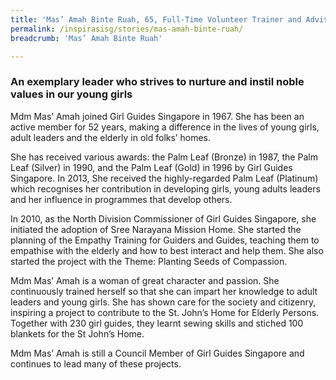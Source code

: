 ```yaml
---
title: 'Mas’ Amah Binte Ruah, 65, Full-Time Volunteer Trainer and Adviser for Girl Guides Singapore'
permalink: /inspirasisg/stories/mas-amah-binte-ruah/
breadcrumb: 'Mas’ Amah Binte Ruah'

---
```



### **An exemplary leader who strives to nurture and instil noble values in our young girls**

Mdm Mas’ Amah joined Girl Guides Singapore in 1967. She has been an active member for 52 years, making a difference in the lives of young girls, adult leaders and the elderly in old folks’ homes. 

She has received various awards: the Palm Leaf (Bronze) in 1987, the Palm Leaf (Silver) in 1990, and the Palm Leaf (Gold) in 1996 by Girl Guides Singapore. In 2013, She received the highly-regarded Palm Leaf (Platinum) which recognises her contribution in developing girls, young adults leaders and her influence in programmes that develop others.

In 2010, as the North Division Commissioner of Girl Guides Singapore, she initiated the adoption of Sree Narayana Mission Home. She started the planning of the Empathy Training for Guiders and Guides, teaching them to empathise with the elderly and how to best interact and help them. She also started the project with the Theme: Planting Seeds of Compassion.

Mdm Mas’ Amah is a woman of great character and passion. She continuously trained herself so that she can impart her knowledge to adult leaders and young girls. She has shown care for the society and citizenry, inspiring a project to contribute to the St. John’s Home for Elderly Persons. Together with 230 girl guides, they learnt sewing skills and stiched 100 blankets for the St John’s Home.

Mdm Mas’ Amah is still a Council Member of Girl Guides Singapore and continues to lead many of these projects.
